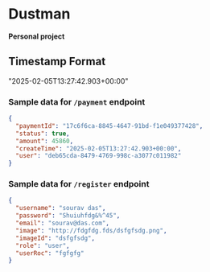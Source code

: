 # Dustman

**Personal project**

## Timestamp Format

"2025-02-05T13:27:42.903+00:00"

### Sample data for `/payment` endpoint 
```json
{
  "paymentId": "17c6f6ca-8845-4647-91bd-f1e049377428",
  "status": true,
  "amount": 45860,
  "createTime": "2025-02-05T13:27:42.903+00:00",
  "user": "deb65cda-8479-4769-998c-a3077c011982"
} 
```
### Sample data for `/register` endpoint 
```json
{
  "username": "sourav das",
  "password": "Shuiuhfdg&%^45",
  "email": "sourav@das.com",
  "image": "http://fdgfdg.fds/dsfgfsdg.png",
  "imageId": "dsfgfsdg",
  "role": "user",
  "userRoc": "fgfgfg"
}
````